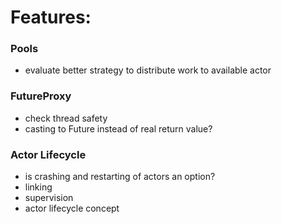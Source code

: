 # Features:

### Pools

- evaluate better strategy to distribute work to available actor

### FutureProxy

- check thread safety
- casting to Future instead of real return value?

### Actor Lifecycle

- is crashing and restarting of actors an option?
- linking
- supervision
- actor lifecycle concept
